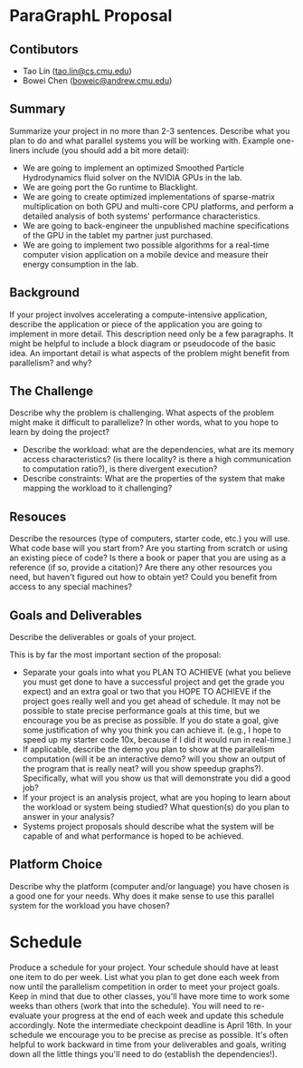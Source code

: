 # ParaGraphL Proposal
## Contibutors
- Tao Lin (<tao.lin@cs.cmu.edu>)
- Bowei Chen (<boweic@andrew.cmu.edu>)

## Summary
Summarize your project in no more than 2-3 sentences. Describe what you plan to do and what parallel systems you will be working with. Example one-liners include (you should add a bit more detail):

- We are going to implement an optimized Smoothed Particle Hydrodynamics fluid solver on the NVIDIA GPUs in the lab.
- We are going port the Go runtime to Blacklight.
- We are going to create optimized implementations of sparse-matrix multiplication on both GPU and multi-core CPU platforms, and perform a detailed analysis of both systems' performance characteristics.
- We are going to back-engineer the unpublished machine specifications of the GPU in the tablet my partner just purchased.
- We are going to implement two possible algorithms for a real-time computer vision application on a mobile device and measure their energy consumption in the lab.

## Background
If your project involves accelerating a compute-intensive application, describe the application or piece of the application you are going to implement in more detail. This description need only be a few paragraphs. It might be helpful to include a block diagram or pseudocode of the basic idea. An important detail is what aspects of the problem might benefit from parallelism? and why?

## The Challenge
Describe why the problem is challenging. What aspects of the problem might make it difficult to parallelize? In other words, what to you hope to learn by doing the project?

- Describe the workload: what are the dependencies, what are its memory access characteristics? (is there locality? is there a high communication to computation ratio?), is there divergent execution?
- Describe constraints: What are the properties of the system that make mapping the workload to it challenging?

## Resouces
Describe the resources (type of computers, starter code, etc.) you will use. What code base will you start from? Are you starting from scratch or using an existing piece of code? Is there a book or paper that you are using as a reference (if so, provide a citation)? Are there any other resources you need, but haven't figured out how to obtain yet? Could you benefit from access to any special machines?

## Goals and Deliverables
Describe the deliverables or goals of your project.

This is by far the most important section of the proposal:

- Separate your goals into what you PLAN TO ACHIEVE (what you believe you must get done to have a successful project and get the grade you expect) and an extra goal or two that you HOPE TO ACHIEVE if the project goes really well and you get ahead of schedule. It may not be possible to state precise performance goals at this time, but we encourage you be as precise as possible. If you do state a goal, give some justification of why you think you can achieve it. (e.g., I hope to speed up my starter code 10x, because if I did it would run in real-time.)
- If applicable, describe the demo you plan to show at the parallelism computation (will it be an interactive demo? will you show an output of the program that is really neat? will you show speedup graphs?). Specifically, what will you show us that will demonstrate you did a good job?
- If your project is an analysis project, what are you hoping to learn about the workload or system being studied? What question(s) do you plan to answer in your analysis?
- Systems project proposals should describe what the system will be capable of and what performance is hoped to be achieved.

## Platform Choice
Describe why the platform (computer and/or language) you have chosen is a good one for your needs. Why does it make sense to use this parallel system for the workload you have chosen?

# Schedule
Produce a schedule for your project. Your schedule should have at least one item to do per week. List what you plan to get done each week from now until the parallelism competition in order to meet your project goals. Keep in mind that due to other classes, you'll have more time to work some weeks than others (work that into the schedule). You will need to re-evaluate your progress at the end of each week and update this schedule accordingly. Note the intermediate checkpoint deadline is April 16th. In your schedule we encourage you to be precise as precise as possible. It's often helpful to work backward in time from your deliverables and goals, writing down all the little things you'll need to do (establish the dependencies!).
